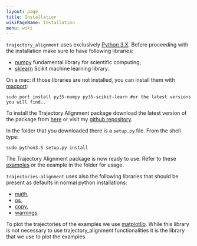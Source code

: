 ```yaml
---
layout: page
title: Installation
wikiPageName: Installation
menu: wiki
---
```


`trajectory_alignment` uses exclusively [Python 3.X](https://docs.python.org/3/). Before proceeding with the installation make sure to have following libraries:

* [numpy](http://www.numpy.org/) fundamental library for scientific computing;
* [sklearn](http://scikit-learn.org/stable/) Scikit machine learning library.

On a mac: if those libraries are not installed, you can install them with [macport](https://www.macports.org/):
	
	sudo port install py35-numpy py35-scikit-learn #or the latest versions you will find..

To install the Trajectory Alignment package download the latest version of the package from [here](https://github.com/apicco/trajectory_alignment/archive/master.zip) or visit my [github repository](https://github.com/apicco/trajectory_alignment).

In the folder that you downloaded there is a `setup.py` file. From the shell type:

	sudo python3.5 setup.py install

The Trajectory Alignment package is now ready to use. Refer to these [examples](examples/examples) or the example in the folder for usage.

`trajectories-alignment` uses also the following libraries that should be present as defaults in normal python installations:

* [math](https://docs.python.org/2/library/math.html),
* [os](https://docs.python.org/2/library/os.html),
* [copy](https://docs.python.org/2/library/copy.html),
* [warnings](https://docs.python.org/2/library/warnings.html).

To plot the trajectories of the examples we use [matplotlib](http://matplotlib.org/). While this library is not necessary to use trajectory_alignment functionalities it is the library that we use to plot the examples. 
